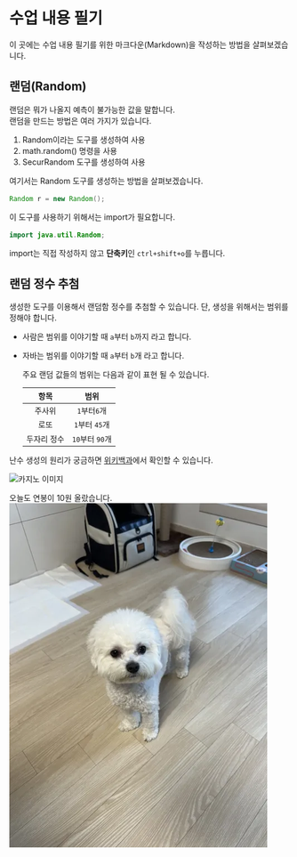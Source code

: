 # 수업 내용 필기  
이 곳에는 수업 내용 필기를 위한 마크다운(Markdown)을 작성하는 방법을 살펴보겠습니다.  

## 랜덤(Random)  
랜덤은 뭐가 나올지 예측이 불가능한 값을 말합니다.  
랜덤을 만드는 방법은 여러 가지가 있습니다.  
  
1. Random이라는 도구를 생성하여 사용
2. math.random() 명령을 사용
3. SecurRandom 도구를 생성하여 사용

여기서는 Random 도구를 생성하는 방법을 살펴보겠습니다.

```java
Random r = new Random();
```
이 도구를 사용하기 위해서는 import가 필요합니다.

```java
import java.util.Random;
```
import는 직접 작성하지 않고 **단축키**인 `ctrl+shift+o`를 누릅니다.

## 랜덤 정수 추첨
생성한 도구를 이용해서 랜덤함 정수를 추첨할 수 있습니다.
단, 생성을 위해서는 범위를 정해야 합니다.

- 사람은 범위를 이야기할 때 `a`부터 `b`까지 라고 합니다.
- 자바는 범위를 이야기할 때 `a`부터 `b`개 라고 합니다.

  주요 랜덤 값들의 범위는 다음과 같이 표현 될 수 있습니다.

  | 항목 | 범위 |
  | :---: | :---: |
  | 주사위 | `1`부터`6`개 |
  | 로또 | `1`부터 `45`개 |
  | 두자리 정수 | `10`부터 `90`개 |

 난수 생성의 원리가 궁금하면 [위키백과](https://ko.wikipedia.org/wiki/%EB%82%9C%EC%88%98)에서 확인할 수 있습니다.

 ![카지노 이미지](https://encrypted-tbn0.gstatic.com/images?q=tbn:ANd9GcSxSPQWRKV97d3-Prj1lXDAO3vt2_2MdKAW9Q&s)

 오늘도 연봉이 10원 올랐습니다.
 ![최고](./song.gif)
  
